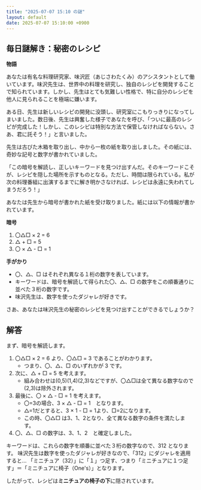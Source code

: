 ```yaml
---
title: "2025-07-07 15:10 の謎"
layout: default
date: 2025-07-07 15:10:00 +0900
---
```

## 毎日謎解き：秘密のレシピ

**物語**

あなたは有名な料理研究家、味沢匠（あじさわたくみ）のアシスタントとして働いています。味沢先生は、世界中の料理を研究し、独自のレシピを開発することで知られています。しかし、先生はとても気難しい性格で、特に自分のレシピを他人に見られることを極端に嫌います。

ある日、先生は新しいレシピの開発に没頭し、研究室にこもりっきりになってしまいました。数日後、先生は興奮した様子であなたを呼び、「ついに最高のレシピが完成した！しかし、このレシピは特別な方法で保管しなければならない。さあ、君に託そう！」と言いました。

先生は古びた木箱を取り出し、中から一枚の紙を取り出しました。その紙には、奇妙な記号と数字が書かれていました。

「この暗号を解読し、正しいキーワードを見つけ出すんだ。そのキーワードこそが、レシピを隠した場所を示すものとなる。ただし、時間は限られている。私が次の料理番組に出演するまでに解き明かさなければ、レシピは永遠に失われてしまうだろう！」

あなたは先生から暗号が書かれた紙を受け取りました。紙には以下の情報が書かれています。

**暗号**

1.  〇△□ × 2 = 6
2.  △ + □ = 5
3.  〇 × △ - □ = 1

**手がかり**

*   〇、△、□ はそれぞれ異なる１桁の数字を表しています。
*   キーワードは、暗号を解読して得られた〇、△、□ の数字をこの順番通りに並べた３桁の数字です。
*   味沢先生は、数字を使ったダジャレが好きです。

さあ、あなたは味沢先生の秘密のレシピを見つけ出すことができるでしょうか？

## 解答

まず、暗号を解読します。

1.  〇△□ × 2 = 6 より、〇△□ = 3 であることがわかります。
    *   つまり、〇、△、□ のいずれかが 3 です。
2.  次に、△ + □ = 5 を考えます。
    *   組み合わせは(0,5)(1,4)(2,3)などですが、〇△□は全て異なる数字なので(2,3)は除外されます。
3.  最後に、〇 × △ - □ = 1 を考えます。
    *   〇=3の場合、3 × △ - □ = 1　となります。
    *   △=1だとすると、3 × 1 - □ = 1より、□=2になります。
    *   この時、〇△□ は3、1、2となり、全て異なる数字の条件を満たします。
4.  〇、△、□ の数字は、3、1、2　と確定しました。

キーワードは、これらの数字を順番に並べた３桁の数字なので、312 となります。
味沢先生は数字を使ったダジャレが好きなので、「312」にダジャレを適用すると… 「ミニチュア（32）」に「１」つ足す、つまり「ミニチュアに１つ足す」＝「ミニチュアに椅子（One's）」となります。

したがって、レシピは**ミニチュアの椅子の下**に隠されています。
